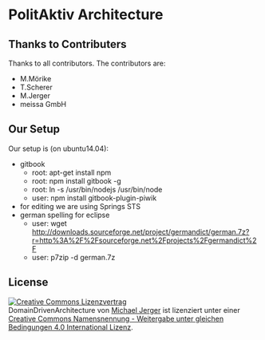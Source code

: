 # PolitAktiv Architecture

## Thanks to Contributers
Thanks to all contributors. The contributors are:
 * M.Mörike
 * T.Scherer
 * M.Jerger
 * meissa GmbH	

## Our Setup
Our setup is (on ubuntu14.04):
 * gitbook
     * root: apt-get install npm
     * root: npm install gitbook -g
     * root: ln -s /usr/bin/nodejs /usr/bin/node
     * user: npm install gitbook-plugin-piwik
 * for editing we are using Springs STS
 * german spelling for eclipse
     * user: wget http://downloads.sourceforge.net/project/germandict/german.7z?r=http%3A%2F%2Fsourceforge.net%2Fprojects%2Fgermandict%2F
     * user: p7zip -d german.7z

## License

<a rel="license" href="http://creativecommons.org/licenses/by-sa/4.0/"><img alt="Creative Commons Lizenzvertrag" style="border-width:0" src="https://i.creativecommons.org/l/by-sa/4.0/88x31.png" /></a><br /><span xmlns:dct="http://purl.org/dc/terms/" property="dct:title">DomainDrivenArchitecture</span> von <a xmlns:cc="http://creativecommons.org/ns#" href="http://dda.gitbooks.io/domaindrivenarchitecture/" property="cc:attributionName" rel="cc:attributionURL">Michael Jerger</a> ist lizenziert unter einer <a rel="license" href="http://creativecommons.org/licenses/by-sa/4.0/">Creative Commons Namensnennung - Weitergabe unter gleichen Bedingungen 4.0 International Lizenz</a>.
